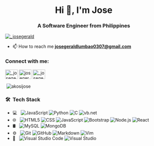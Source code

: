 
<!-- <h2> Hey there! I'm Jose Gerald.</h2>

<h3> 👨🏻‍💻 &nbsp;About Me </h3>

- 🤔 &nbsp; Exploring new technologies and developing software solutions and quick hacks.
- 🎓 &nbsp; Studying Computer Engineering at Eulogio "AMANG" Rodriguez Institute of Science and Technology
- &nbsp; Learning more about Web Development, Specially **MERN** stack -->

<!-- new profile added -->
<h1 align="center">Hi 👋, I'm Jose</h1>
<h3 align="center">A Software Engineer from Philippines</h3>

<p align="left"> <a href="https://twitter.com/_josegerald" target="blank"><img src="https://img.shields.io/twitter/follow/_josegerald?logo=twitter&style=for-the-badge" alt="_josegerald" /></a> </p>

<!-- - 🎓 Studying Computer Engineering at Eulogio "AMANG" Rodriguez Institute of Science and Technology -->
- 📫 How to reach me **josegeraldlumbao0307@gmail.com**

<h3 align="left">Connect with me:</h3>
<p align="left">
<a href="https://twitter.com/_josegerald" target="blank"><img align="center" src="https://raw.githubusercontent.com/rahuldkjain/github-profile-readme-generator/master/src/images/icons/Social/twitter.svg" alt="_josegerald" height="30" width="40" /></a>
<a href="https://fb.com/josegerald.lumbao" target="blank"><img align="center" src="https://raw.githubusercontent.com/rahuldkjain/github-profile-readme-generator/master/src/images/icons/Social/facebook.svg" alt="josegerald.lumbao" height="30" width="40" /></a>
<a href="https://instagram.com/_josegerald" target="blank"><img align="center" src="https://raw.githubusercontent.com/rahuldkjain/github-profile-readme-generator/master/src/images/icons/Social/instagram.svg" alt="_josegerald" height="30" width="40" /></a>
</p>

<!-- <p><img align="left" src="https://github-readme-stats.vercel.app/api/top-langs?username=akosijose&show_icons=true&locale=en&layout=compact" alt="akosijose" /></p> -->

<p>&nbsp;<img align="center" src="https://github-readme-stats.vercel.app/api?username=akosijose&show_icons=true&locale=en" alt="akosijose" /></p

  
<br />
<h3> 🛠 &nbsp;Tech Stack</h3>

- 💻 &nbsp;
  ![JavaScript](https://img.shields.io/badge/-JavaScript-333333?style=flat&logo=javascript)
  ![Python](https://img.shields.io/badge/-Python-333333?style=flat&logo=python)
  ![C](https://img.shields.io/badge/-C-333333?style=flat&logo=c&logoColor=007396)
  ![vb.net](https://img.shields.io/badge/-vb.net-333333?style=flat&logo=dotnet&logoColor=512BD4)
  <!--   ![C++](https://img.shields.io/badge/-C++-333333?style=flat&logo=C%2B%2B&logoColor=00599C) -->
- 🌐 &nbsp;
  ![HTML5](https://img.shields.io/badge/-HTML5-333333?style=flat&logo=HTML5)
  ![CSS](https://img.shields.io/badge/-CSS-333333?style=flat&logo=CSS3&logoColor=1572B6)
  ![JavaScript](https://img.shields.io/badge/-JavaScript-333333?style=flat&logo=javascript)
  ![Bootstrap](https://img.shields.io/badge/-Bootstrap-333333?style=flat&logo=bootstrap&logoColor=563D7C)
  ![Node.js](https://img.shields.io/badge/-Node.js-333333?style=flat&logo=node.js)
  ![React](https://img.shields.io/badge/-React-333333?style=flat&logo=react)
- 🛢 &nbsp;
  ![MySQL](https://img.shields.io/badge/-MySQL-333333?style=flat&logo=mysql)
  ![MongoDB](https://img.shields.io/badge/-MongoDB-333333?style=flat&logo=mongodb)
- ⚙️ &nbsp;
  ![Git](https://img.shields.io/badge/-Git-333333?style=flat&logo=git)
  ![GitHub](https://img.shields.io/badge/-GitHub-333333?style=flat&logo=github)
  ![Markdown](https://img.shields.io/badge/-Markdown-333333?style=flat&logo=markdown)
  ![Vim](https://img.shields.io/badge/-Vim-333333?style=flat&logo=vim&logoColor=019733)
- 🔧 &nbsp;
  ![Visual Studio Code](https://img.shields.io/badge/-Visual%20Studio%20Code-333333?style=flat&logo=visual-studio-code&logoColor=007ACC)
  ![Visual Studio](https://img.shields.io/badge/-visual%20studio-333333?style=flat&logo=visual-studio&logoColor=5C2D91)
<!-- - 🖥 &nbsp;
  ![Illustrator](https://img.shields.io/badge/-Illustrator-333333?style=flat&logo=adobe-illustrator)
  ![Photoshop](https://img.shields.io/badge/-Photoshop-333333?style=flat&logo=adobe-photoshop)
  ![InDesign](https://img.shields.io/badge/-InDesign-333333?style=flat&logo=adobe-indesign) -->

<br/>


